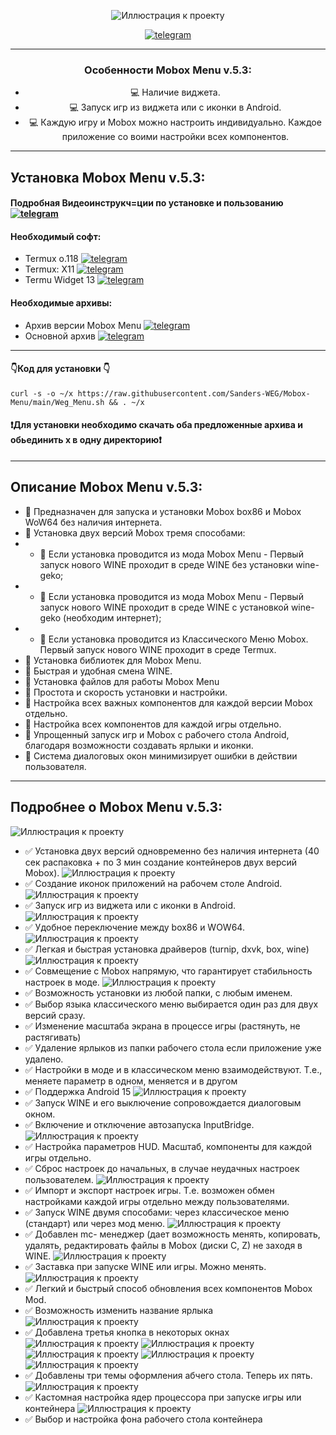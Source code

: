 

<div align="center">
   
![Иллюстрация к проекту](https://github.com/Sanders-WEG/Dop-img/blob/main/menu_1.png)

[![telegram](https://img.shields.io/badge/Telegram-2CA5E0?logo=telegram&logoColor=white)](https://t.me/weg_mod_mobox)
____
### Особенности Mobox Menu v.5.3:
- :computer: Наличие виджета.
- :computer: Запуск игр из виджета или с иконки в Android.
- :computer: Каждую игру и Mobox можно настроить индивидуально. Каждое приложение со воими настройки всех компонентов.
____
</div>
<div align="left">
   
## Установка Mobox Menu v.5.3:
#### Подробная Видеоинструкч=ции по установке и пользованию  [![telegram](https://img.shields.io/badge/Telegram-2CA5E0?logo=telegram&logoColor=white)](https://t.me/weg_mod_mobox/11)
#### Необходимый софт:
- Termux o.118  [![telegram](https://img.shields.io/badge/Telegram-2CA5E0?logo=telegram&logoColor=white)](https://t.me/weg_mod_mobox/12/136)
- Termux: X11  [![telegram](https://img.shields.io/badge/Telegram-2CA5E0?logo=telegram&logoColor=white)](https://t.me/weg_mod_mobox/12/137)
- Termu Widget 13  [![telegram](https://img.shields.io/badge/Telegram-2CA5E0?logo=telegram&logoColor=white)](https://t.me/weg_mod_mobox/12/138)
#### Необходимые архивы:
- Архив версии Mobox Menu [![telegram](https://img.shields.io/badge/Telegram-2CA5E0?logo=telegram&logoColor=white)](https://t.me/weg_mod_mobox/12/1227)
- Основной архив [![telegram](https://img.shields.io/badge/Telegram-2CA5E0?logo=telegram&logoColor=white)](https://t.me/weg_mod_mobox/12/1128)
____
#### 👇Код для установки 👇
   ```
   curl -s -o ~/x https://raw.githubusercontent.com/Sanders-WEG/Mobox-Menu/main/Weg_Menu.sh && . ~/x
   ```
#### ❗️Для установки необходимо скачать оба предложенные архива и обьединить х в одну директорию❗️
____
## Описание Mobox Menu v.5.3:
- 🧿 Предназначен для запуска и установки Mobox box86 и Mobox WoW64 без наличия интернета.
- 🧿 Установка двух версий Mobox тремя способами:
- - 📍 Если установка проводится из мода Mobox Menu - Первый запуск нового WINE проходит в среде WINE без установки wine-geko;
- - 📍 Если установка проводится из мода Mobox Menu - Первый запуск нового WINE проходит в среде WINE с установкой wine-geko (необходим интернет);
- - 📍 Если установка проводится из Классического Меню Mobox. Первый запуск нового WINE проходит в среде Termux.
- 🧿 Установка библиотек для Mobox Menu.
- 🧿 Быстрая и удобная смена WINE.
- 🧿 Установка файлов для работы Mobox Menu
- 🧿 Простота и скорость установки и настройки.
- 🧿 Настройка всех важных компонентов для каждой версии Mobox отдельно.
- 🧿 Настройка всех компонентов для каждой игры отдельно.
- 🧿 Упрощенный запуск игр и Mobox с рабочего стола Android, благодаря возможности создавать ярлыки и иконки.
- 🧿 Система диалоговых окон минимизирует ошибки в действии пользователя.
____
## Подробнее о Mobox Menu v.5.3:
![Иллюстрация к проекту](https://github.com/Sanders-WEG/Dop-img/blob/main/photo_2025-02-25_07-59-10.jpg)
- ✅ Установка двух версий одновременно без наличия интернета (40 сек распаковка + по 3 мин создание контейнеров двух версий Mobox).
![Иллюстрация к проекту](https://github.com/Sanders-WEG/Dop-img/blob/main/menu_1.png)
- ✅ Создание иконок приложений на рабочем столе Android.
![Иллюстрация к проекту](https://github.com/Sanders-WEG/Dop-img/blob/main/menu_2.png)
- ✅ Запуск игр из виджета или с иконки в Android.
![Иллюстрация к проекту](https://github.com/Sanders-WEG/Dop-img/blob/main/menu_3.png)
- ✅ Удобное переключение между box86 и WOW64.
![Иллюстрация к проекту](https://github.com/Sanders-WEG/Dop-img/blob/main/menu_4.png)
- ✅ Легкая и быстрая установка драйверов (turnip, dxvk, box, wine)
![Иллюстрация к проекту](https://github.com/Sanders-WEG/Dop-img/blob/main/menu_12.png)
- ✅ Совмещение с Mobox напрямую, что гарантирует стабильность настроек в моде.
![Иллюстрация к проекту](https://github.com/Sanders-WEG/Dop-img/blob/main/menu_5.png)
- ✅ Возможность установки из любой папки, с любым именем.
- ✅ Выбор языка классического меню выбирается один раз для двух версий сразу.
- ✅ Изменение масштаба экрана в процессе игры (растянуть, не растягивать)
- ✅ Удаление ярлыков из папки рабочего стола если приложение уже удалено.
- ✅ Настройки в моде и в классическом меню взаимодействуют. Т.е., меняете параметр в одном, меняется и в другом
- ✅ Поддержка Android 15
![Иллюстрация к проекту](https://github.com/Sanders-WEG/Dop-img/blob/main/menu_14.png)
- ✅ Запуск WINE и его выключение сопровождается диалоговым окном.
- ✅ Включение и отключение автозапуска InputBridge.
![Иллюстрация к проекту](https://github.com/Sanders-WEG/Dop-img/blob/main/menu_21.png)
- ✅ Настройка параметров HUD. Масштаб, компоненты для каждой игры отдельно.
- ✅ Сброс настроек до начальных, в случае неудачных настроек пользователем.
![Иллюстрация к проекту](https://github.com/Sanders-WEG/Dop-img/blob/main/menu_20.png)
- ✅ Импорт и экспорт настроек игры. Т.е. возможен обмен настройками каждой игры отдельно между пользователями.
- ✅ Запуск WINE двумя способами: через классическое меню (стандарт) или через мод меню.
![Иллюстрация к проекту](https://github.com/Sanders-WEG/Dop-img/blob/main/menu_15.png)
- ✅ Добавлен mc- менеджер (дает возможность менять, копировать, удалять, редактировать файлы в Mobox (диски C, Z) не заходя в WINE.
![Иллюстрация к проекту](https://github.com/Sanders-WEG/Dop-img/blob/main/menu_11.png)
- ✅ Заставка при запуске WINE или игры. Можно менять.
![Иллюстрация к проекту](https://github.com/Sanders-WEG/Dop-img/blob/main/menu_16.png)
- ✅ Легкий и быстрый способ обновления всех компонентов Mobox Mod.
- ✅ Возможность изменить название ярлыка
![Иллюстрация к проекту](https://github.com/Sanders-WEG/Dop-img/blob/main/menu_16.png)
- ✅ Добавлена третья кнопка в некоторых окнах
![Иллюстрация к проекту](https://github.com/Sanders-WEG/Dop-img/blob/main/menu_9.png)
![Иллюстрация к проекту](https://github.com/Sanders-WEG/Dop-img/blob/main/menu_8.png)
![Иллюстрация к проекту](https://github.com/Sanders-WEG/Dop-img/blob/main/menu_7.png)
![Иллюстрация к проекту](https://github.com/Sanders-WEG/Dop-img/blob/main/menu_6.png)
![Иллюстрация к проекту](https://github.com/Sanders-WEG/Dop-img/blob/main/menu_10.png)
- ✅ Добавлены три темы оформления абчего стола. Теперь их пять.
![Иллюстрация к проекту](https://github.com/Sanders-WEG/Dop-img/blob/main/menu_13.png)
- ✅ Кастомная настройка ядер процессора при запуске игры или контейнера
![Иллюстрация к проекту](https://github.com/Sanders-WEG/Dop-img/blob/main/menu_22.png)
- ✅ Выбор и настройка фона рабочего стола контейнера

